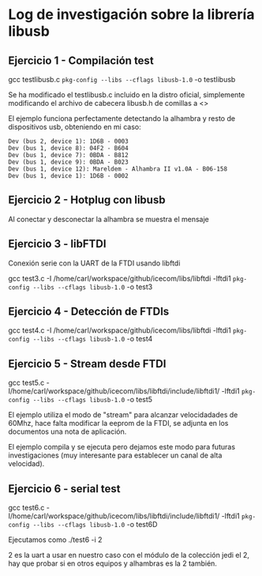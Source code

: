 # Log de investigación sobre la librería libusb


## Ejercicio 1 - Compilación test

gcc  testlibusb.c `pkg-config --libs --cflags libusb-1.0` -o testlibusb

Se ha modificado el testlibusb.c incluido  en la distro oficial, simplemente modificando el archivo de cabecera libusb.h de comillas a <>

El ejemplo funciona perfectamente detectando la alhambra y resto de dispositivos usb, obteniendo en mi caso:

```
Dev (bus 2, device 1): 1D6B - 0003
Dev (bus 1, device 8): 04F2 - B604
Dev (bus 1, device 7): 0BDA - B812
Dev (bus 1, device 9): 0BDA - B023
Dev (bus 1, device 12): Mareldem - Alhambra II v1.0A - B06-158
Dev (bus 1, device 1): 1D6B - 0002
```


## Ejercicio 2 - Hotplug con libusb

Al conectar y desconectar la alhambra se muestra el mensaje



## Ejercicio 3 - libFTDI

Conexión serie con la UART de la FTDI usando libftdi

gcc  test3.c  -I /home/carl/workspace/github/icecom/libs/libftdi -lftdi1 `pkg-config --libs --cflags libusb-1.0` -o test3


## Ejercicio 4 - Detección de FTDIs

gcc  test4.c  -I /home/carl/workspace/github/icecom/libs/libftdi -lftdi1 `pkg-config --libs --cflags libusb-1.0` -o test4

## Ejercicio 5 - Stream desde FTDI

gcc  test5.c  -I/home/carl/workspace/github/icecom/libs/libftdi/include/libftdi1/ -lftdi1 `pkg-config --libs --cflags libusb-1.0` -o test5

El ejemplo utiliza el modo de "stream" para alcanzar velocidadades de 60Mhz, hace falta modificar la eeprom de la FTDI, se adjunta en los documentos una nota de aplicación. 

El ejemplo compila y se ejecuta pero dejamos este modo para futuras investigaciones (muy interesante para establecer un canal de alta velocidad).

## Ejercicio 6 - serial test

gcc  test6.c  -I/home/carl/workspace/github/icecom/libs/libftdi/include/libftdi1/ -lftdi1 `pkg-config --libs --cflags libusb-1.0` -o test6D

Ejecutamos como ./test6 -i 2   

2 es la uart a usar en nuestro caso con el módulo de la colección jedi el 2, hay que probar si en otros equipos y alhambras es la 2 también.


